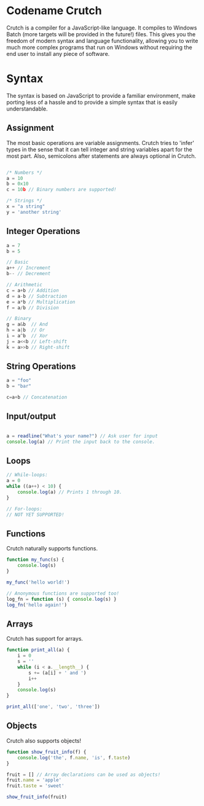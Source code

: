 # Codename Crutch
Crutch is a compiler for a JavaScript-like language. It compiles to Windows Batch (more targets will be provided in the future!) files. This gives you the freedom of modern syntax and language functionality, allowing you to write much more complex programs that run on Windows without requiring the end user to install any piece of software.

# Syntax
The syntax is based on JavaScript to provide a familiar environment, make porting less of a hassle and to provide a simple syntax that is easily understandable.

## Assignment
The most basic operations are variable assignments. Crutch tries to 'infer' types in the sense that it can tell integer and string variables apart for the most part. Also, semicolons after statements are always optional in Crutch.

```javascript

/* Numbers */
a = 10
b = 0x10
c = 10b // Binary numbers are supported!

/* Strings */
x = "a string"
y = 'another string'
```

## Integer Operations
```javascript
a = 7
b = 5

// Basic
a++ // Increment
b-- // Decrement

// Arithmetic
c = a+b // Addition
d = a-b // Subtraction
e = a*b // Multiplication
f = a/b // Division 

// Binary
g = a&b  // And
h = a|b  // Or
i = a^b  // Xor
j = a<<b // Left-shift
k = a>>b // Right-shift
```

## String Operations
```javascript
a = "foo"
b = "bar"

c=a+b // Concatenation
```

## Input/output
```javascript

a = readline("What's your name?") // Ask user for input
console.log(a) // Print the input back to the console.
```

## Loops
```javascript
// While-loops:
a = 0
while ((a++) < 10) {
    console.log(a) // Prints 1 through 10.
}

// For-loops:
// NOT YET SUPPORTED!
```

## Functions
Crutch naturally supports functions.
```javascript
function my_func(s) {
    console.log(s)
}

my_func('hello world!')

// Anonymous functions are supported too!
log_fn = function (s) { console.log(s) }
log_fn('hello again!')
```

## Arrays
Crutch has support for arrays.
```javascript
function print_all(a) {
    i = 0
    s = ''
    while (i < a.__length__) {
        s += (a[i] + ' and ')
        i++
    }
    console.log(s)
}

print_all(['one', 'two', 'three'])
```

## Objects
Crutch also supports objects!
```javascript
function show_fruit_info(f) {
    console.log('the', f.name, 'is', f.taste)
}

fruit = [] // Array declarations can be used as objects!
fruit.name = 'apple'
fruit.taste = 'sweet'

show_fruit_info(fruit)
```

